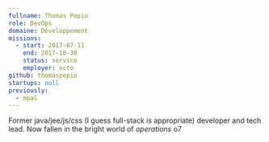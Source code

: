 ```yaml
---
fullname: Thomas Pepio
role: DevOps
domaine: Développement
missions:
  - start: 2017-07-11
    end: 2017-10-30
    status: service
    employer: octo
github: thomaspepio
startups: null
previously:
  - mpal
---
```

Former java/jee/js/css (I guess full-stack is appropriate) developer and tech lead. Now fallen in the bright world of *operations* o7
